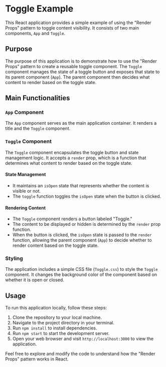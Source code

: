# Toggle Example

This React application provides a simple example of using the "Render Props" pattern to toggle content visibility. It consists of two main components, `App` and `Toggle`.

## Purpose

The purpose of this application is to demonstrate how to use the "Render Props" pattern to create a reusable toggle component. The `Toggle` component manages the state of a toggle button and exposes that state to its parent component (`App`). The parent component then decides what content to render based on the toggle state.

## Main Functionalities

### `App` Component

The `App` component serves as the main application container. It renders a title and the `Toggle` component.

### `Toggle` Component

The `Toggle` component encapsulates the toggle button and state management logic. It accepts a `render` prop, which is a function that determines what content to render based on the toggle state.

#### State Management

- It maintains an `isOpen` state that represents whether the content is visible or not.
- The `toggle` function toggles the `isOpen` state when the button is clicked.

#### Rendering Content

- The `Toggle` component renders a button labeled "Toggle."
- The content to be displayed or hidden is determined by the `render` prop function.
- When the button is clicked, the `isOpen` state is passed to the `render` function, allowing the parent component (`App`) to decide whether to render content based on the toggle state.

### Styling

The application includes a simple CSS file (`Toggle.css`) to style the `Toggle` component. It changes the background color of the component based on whether it is open or closed.

## Usage

To run this application locally, follow these steps:

1. Clone the repository to your local machine.
2. Navigate to the project directory in your terminal.
3. Run `npm install` to install dependencies.
4. Run `npm start` to start the development server.
5. Open your web browser and visit `http://localhost:3000` to view the application.

Feel free to explore and modify the code to understand how the "Render Props" pattern works in React.
